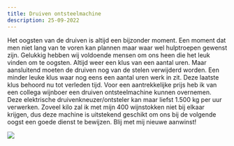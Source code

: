 ```yaml
---
title: Druiven ontsteelmachine
description: 25-09-2022
---
```

H﻿et oogsten van de druiven is altijd een bijzonder moment. Een moment dat men niet lang van te voren kan plannen maar waar wel hulptroepen gewenst zijn. Gelukkig hebben wij voldoende mensen om ons heen die het leuk vinden om te oogsten. Altijd weer een klus van een aantal uren. Maar aansluitend moeten de druiven nog van de stelen verwijderd worden. Een minder leuke klus waar nog eens een aantal uren werk in zit. Deze laatste klus behoord nu tot verleden tijd. Voor een aantrekkelijke prijs heb ik van een collega wijnboer een druiven ontsteelmachine kunnen overnemen. Deze elektrische druivenkneuzer/ontsteler kan maar liefst 1.500 kg per uur verwerken. Zoveel kilo zal ik met mijn 400 wijnstokken niet bij elkaar krijgen, dus deze machine is uitstekend geschikt om ons bij de volgende oogst een goede dienst te bewijzen. Blij met mij nieuwe aanwinst!

![](/img/img_6460.jpg)